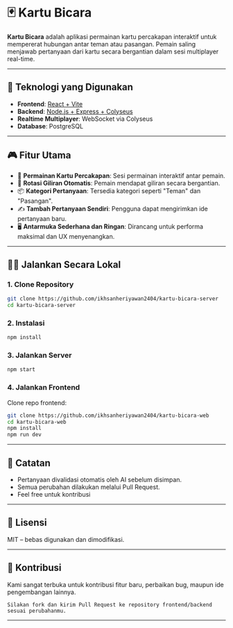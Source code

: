 # 🃏 Kartu Bicara

**Kartu Bicara** adalah aplikasi permainan kartu percakapan interaktif untuk mempererat hubungan antar teman atau pasangan. Pemain saling menjawab pertanyaan dari kartu secara bergantian dalam sesi multiplayer real-time.

---

## 🚀 Teknologi yang Digunakan

- **Frontend**: [React + Vite](https://github.com/ikhsanheriyawan2404/kartu-bicara-ui)
- **Backend**: [Node.js + Express + Colyseus](https://github.com/Ikhsanheriyawan2404/kartu-bicara-server)
- **Realtime Multiplayer**: WebSocket via Colyseus
- **Database**: PostgreSQL

---

## 🎮 Fitur Utama

- 🎲 **Permainan Kartu Percakapan**: Sesi permainan interaktif antar pemain.
- 🔄 **Rotasi Giliran Otomatis**: Pemain mendapat giliran secara bergantian.
- 📦 **Kategori Pertanyaan**: Tersedia kategori seperti "Teman" dan "Pasangan".
- ✍️ **Tambah Pertanyaan Sendiri**: Pengguna dapat mengirimkan ide pertanyaan baru.
- 🖥️ **Antarmuka Sederhana dan Ringan**: Dirancang untuk performa maksimal dan UX menyenangkan.

---

## 🧑‍💻 Jalankan Secara Lokal

### 1. Clone Repository

```bash
git clone https://github.com/ikhsanheriyawan2404/kartu-bicara-server
cd kartu-bicara-server
````

### 2. Instalasi

```bash
npm install
```

### 3. Jalankan Server

```bash
npm start
```

### 4. Jalankan Frontend

Clone repo frontend:

```bash
git clone https://github.com/ikhsanheriyawan2404/kartu-bicara-web
cd kartu-bicara-web
npm install
npm run dev
```

---

## 📌 Catatan

* Pertanyaan divalidasi otomatis oleh AI sebelum disimpan.
* Semua perubahan dilakukan melalui Pull Request.
* Feel free untuk kontribusi

---

## 📜 Lisensi

MIT – bebas digunakan dan dimodifikasi.

---

## 🙌 Kontribusi

Kami sangat terbuka untuk kontribusi fitur baru, perbaikan bug, maupun ide pengembangan lainnya.

```
Silakan fork dan kirim Pull Request ke repository frontend/backend sesuai perubahanmu.
```

---
